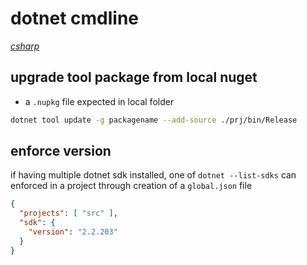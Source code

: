 # dotnet cmdline

*[csharp](../README.md#csharp)*

## upgrade tool package from local nuget

- a `.nupkg` file expected in local folder

```sh
dotnet tool update -g packagename --add-source ./prj/bin/Release
```

## enforce version

if having multiple dotnet sdk installed, one of `dotnet --list-sdks` can enforced in a project through creation of a `global.json` file

```json
{
  "projects": [ "src" ],
  "sdk": {
    "version": "2.2.203"
  }
}
```
